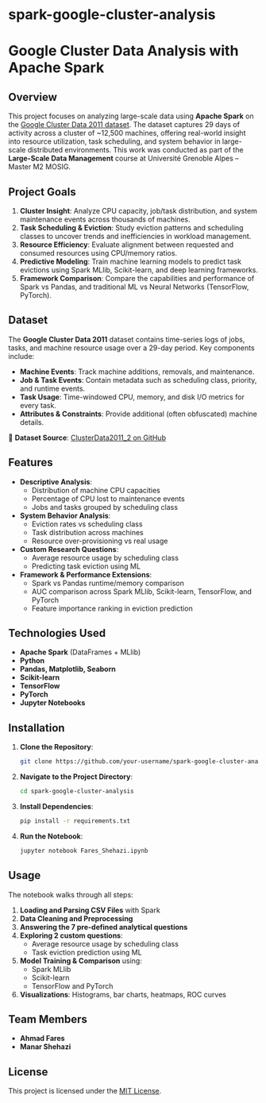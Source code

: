 # spark-google-cluster-analysis
# Google Cluster Data Analysis with Apache Spark

## Overview

This project focuses on analyzing large-scale data using **Apache Spark** on the [Google Cluster Data 2011 dataset](https://github.com/google/cluster-data). The dataset captures 29 days of activity across a cluster of ~12,500 machines, offering real-world insight into resource utilization, task scheduling, and system behavior in large-scale distributed environments. This work was conducted as part of the **Large-Scale Data Management** course at Université Grenoble Alpes – Master M2 MOSIG.

## Project Goals

1. **Cluster Insight**: Analyze CPU capacity, job/task distribution, and system maintenance events across thousands of machines.
2. **Task Scheduling & Eviction**: Study eviction patterns and scheduling classes to uncover trends and inefficiencies in workload management.
3. **Resource Efficiency**: Evaluate alignment between requested and consumed resources using CPU/memory ratios.
4. **Predictive Modeling**: Train machine learning models to predict task evictions using Spark MLlib, Scikit-learn, and deep learning frameworks.
5. **Framework Comparison**: Compare the capabilities and performance of Spark vs Pandas, and traditional ML vs Neural Networks (TensorFlow, PyTorch).

## Dataset

The **Google Cluster Data 2011** dataset contains time-series logs of jobs, tasks, and machine resource usage over a 29-day period. Key components include:

- **Machine Events**: Track machine additions, removals, and maintenance.
- **Job & Task Events**: Contain metadata such as scheduling class, priority, and runtime events.
- **Task Usage**: Time-windowed CPU, memory, and disk I/O metrics for every task.
- **Attributes & Constraints**: Provide additional (often obfuscated) machine details.

📁 **Dataset Source**: [ClusterData2011_2 on GitHub](https://github.com/google/cluster-data)

## Features

- **Descriptive Analysis**:
  - Distribution of machine CPU capacities
  - Percentage of CPU lost to maintenance events
  - Jobs and tasks grouped by scheduling class
- **System Behavior Analysis**:
  - Eviction rates vs scheduling class
  - Task distribution across machines
  - Resource over-provisioning vs real usage
- **Custom Research Questions**:
  - Average resource usage by scheduling class
  - Predicting task eviction using ML
- **Framework & Performance Extensions**:
  - Spark vs Pandas runtime/memory comparison
  - AUC comparison across Spark MLlib, Scikit-learn, TensorFlow, and PyTorch
  - Feature importance ranking in eviction prediction

## Technologies Used

- **Apache Spark** (DataFrames + MLlib)
- **Python**
- **Pandas, Matplotlib, Seaborn**
- **Scikit-learn**
- **TensorFlow**
- **PyTorch**
- **Jupyter Notebooks**

## Installation

1. **Clone the Repository**:
    ```bash
    git clone https://github.com/your-username/spark-google-cluster-analysis.git
    ```

2. **Navigate to the Project Directory**:
    ```bash
    cd spark-google-cluster-analysis
    ```

3. **Install Dependencies**:
    ```bash
    pip install -r requirements.txt
    ```

4. **Run the Notebook**:
    ```bash
    jupyter notebook Fares_Shehazi.ipynb
    ```

## Usage

The notebook walks through all steps:

1. **Loading and Parsing CSV Files** with Spark
2. **Data Cleaning and Preprocessing**
3. **Answering the 7 pre-defined analytical questions**
4. **Exploring 2 custom questions**:
   - Average resource usage by scheduling class
   - Task eviction prediction using ML
5. **Model Training & Comparison** using:
   - Spark MLlib
   - Scikit-learn
   - TensorFlow and PyTorch
6. **Visualizations**: Histograms, bar charts, heatmaps, ROC curves

## Team Members

- **Ahmad Fares**
- **Manar Shehazi**

## License

This project is licensed under the [MIT License](LICENSE).

